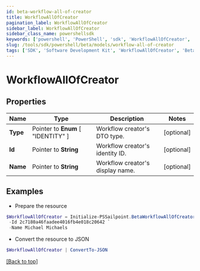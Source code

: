 ```yaml
---
id: beta-workflow-all-of-creator
title: WorkflowAllOfCreator
pagination_label: WorkflowAllOfCreator
sidebar_label: WorkflowAllOfCreator
sidebar_class_name: powershellsdk
keywords: ['powershell', 'PowerShell', 'sdk', 'WorkflowAllOfCreator', 'BetaWorkflowAllOfCreator'] 
slug: /tools/sdk/powershell/beta/models/workflow-all-of-creator
tags: ['SDK', 'Software Development Kit', 'WorkflowAllOfCreator', 'BetaWorkflowAllOfCreator']
---
```



# WorkflowAllOfCreator

## Properties

Name | Type | Description | Notes
------------ | ------------- | ------------- | -------------
**Type** |  Pointer to  **Enum** [  "IDENTITY" ] | Workflow creator's DTO type. | [optional] 
**Id** |  Pointer to **String** | Workflow creator's identity ID. | [optional] 
**Name** |  Pointer to **String** | Workflow creator's display name. | [optional] 

## Examples

- Prepare the resource
```powershell
$WorkflowAllOfCreator = Initialize-PSSailpoint.BetaWorkflowAllOfCreator  -Type IDENTITY `
 -Id 2c7180a46faadee4016fb4e018c20642 `
 -Name Michael Michaels
```

- Convert the resource to JSON
```powershell
$WorkflowAllOfCreator | ConvertTo-JSON
```


[[Back to top]](#) 

